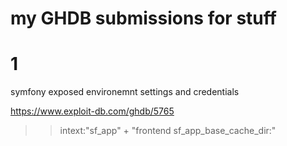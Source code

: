 # my GHDB submissions for stuff 

# 1 
symfony exposed environemnt settings and credentials 

https://www.exploit-db.com/ghdb/5765 

>> intext:"sf_app" + "frontend sf_app_base_cache_dir:"  
